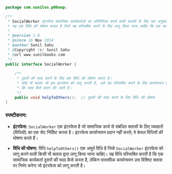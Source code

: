 ```java
package com.sunilos.p06oop;

/**
 * SocialWorker इंटरफेस सामाजिक कार्यकर्ताओं का प्रतिनिधित्व करने वाली क्लासों के लिए एक अनुबंध को परिभाषित करता है।
 * यह एक विधि की घोषणा करता है जिसे यह परिभाषित करने के लिए लागू किया जाना चाहिए कि एक सामाजिक कार्यकर्ता दूसरों की कैसे मदद करता है।
 * 
 * @version 1.0
 * @since 16 Nov 2014
 * @author Sunil Sahu
 * @Copyright (c) Sunil Sahu
 * @url www.sunilbooks.com
 */
public interface SocialWorker {
    
    /**
     * दूसरों की मदद करने के लिए एक विधि की घोषणा करता है।
     * कोई भी क्लास जो इस इंटरफेस को लागू करती है, उसे यह परिभाषित करने के लिए कार्यान्वयन प्रदान करना होगा
     * कि मदद कैसे प्रदान की जाती है।
     */
    public void helpToOthers();  // दूसरों की मदद करने के लिए विधि की घोषणा
}
```

### स्पष्टीकरण:

- **इंटरफेस:** `SocialWorker` एक इंटरफेस है जो सामाजिक कार्य से संबंधित क्लासों के लिए व्यवहारों (विधियों) का एक सेट निर्दिष्ट करता है। इंटरफेस कार्यान्वयन प्रदान नहीं करते; वे केवल विधियों की घोषणा करते हैं।

- **विधि की घोषणा:** विधि `helpToOthers()` एक अमूर्त विधि है जिसे `SocialWorker` इंटरफेस को लागू करने वाली किसी भी क्लास द्वारा लागू किया जाना चाहिए। यह विधि परिभाषित करती है कि एक सामाजिक कार्यकर्ता दूसरों की मदद कैसे करता है, लेकिन वास्तविक कार्यान्वयन उस विशिष्ट क्लास पर निर्भर करेगा जो इंटरफेस को लागू करती है।
